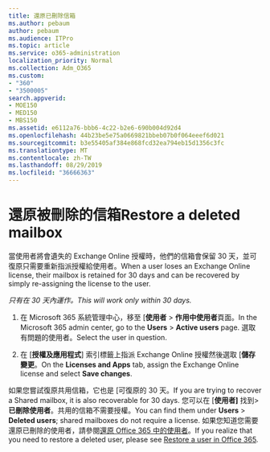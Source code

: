 ```yaml
---
title: 還原已刪除信箱
ms.author: pebaum
author: pebaum
ms.audience: ITPro
ms.topic: article
ms.service: o365-administration
localization_priority: Normal
ms.collection: Adm_O365
ms.custom:
- "360"
- "3500005"
search.appverid:
- MOE150
- MED150
- MBS150
ms.assetid: e6112a76-bbb6-4c22-b2e6-690b004d92d4
ms.openlocfilehash: 44b23be5e75a0669821bbeb07b0f064eeef6d021
ms.sourcegitcommit: b3e55405af384e868fcd32ea794eb15d1356c3fc
ms.translationtype: MT
ms.contentlocale: zh-TW
ms.lasthandoff: 08/29/2019
ms.locfileid: "36666363"
---
```

# <a name="restore-a-deleted-mailbox"></a><span data-ttu-id="1c3a0-102">還原被刪除的信箱</span><span class="sxs-lookup"><span data-stu-id="1c3a0-102">Restore a deleted mailbox</span></span>

<span data-ttu-id="1c3a0-103">當使用者將會遺失的 Exchange Online 授權時，他們的信箱會保留 30 天，並可復原只需要重新指派授權給使用者。</span><span class="sxs-lookup"><span data-stu-id="1c3a0-103">When a user loses an Exchange Online license, their mailbox is retained for 30 days and can be recovered by simply re-assigning the license to the user.</span></span>
  
 <span data-ttu-id="1c3a0-104">*只有在 30 天內運作。*</span><span class="sxs-lookup"><span data-stu-id="1c3a0-104">*This will work only within 30 days.*</span></span>  
  
1. <span data-ttu-id="1c3a0-105">在 Microsoft 365 系統管理中心，移至 [**使用者** \> **作用中使用者**頁面。</span><span class="sxs-lookup"><span data-stu-id="1c3a0-105">In the Microsoft 365 admin center, go to the **Users** \> **Active users** page.</span></span> <span data-ttu-id="1c3a0-106">選取有問題的使用者。</span><span class="sxs-lookup"><span data-stu-id="1c3a0-106">Select the user in question.</span></span>

2. <span data-ttu-id="1c3a0-107">在 [**授權及應用程式**] 索引標籤上指派 Exchange Online 授權然後選取 [**儲存變更**。</span><span class="sxs-lookup"><span data-stu-id="1c3a0-107">On the **Licenses and Apps** tab, assign the Exchange Online license and select **Save changes**.</span></span>

<span data-ttu-id="1c3a0-108">如果您嘗試復原共用信箱，它也是 [可復原的 30 天。</span><span class="sxs-lookup"><span data-stu-id="1c3a0-108">If you are trying to recover a Shared mailbox, it is also recoverable for 30 days.</span></span> <span data-ttu-id="1c3a0-109">您可以在 [**使用者]** 找到\>**已刪除使用者**。共用的信箱不需要授權。</span><span class="sxs-lookup"><span data-stu-id="1c3a0-109">You can find them under **Users** \> **Deleted users**; shared mailboxes do not require a license.</span></span> <span data-ttu-id="1c3a0-110">如果您知道您需要還原已刪除的使用者，請參閱[還原 Office 365 中的使用者](https://docs.microsoft.com/office365/admin/add-users/restore-user)。</span><span class="sxs-lookup"><span data-stu-id="1c3a0-110">If you realize that you need to restore a deleted user, please see [Restore a user in Office 365](https://docs.microsoft.com/office365/admin/add-users/restore-user).</span></span>
  